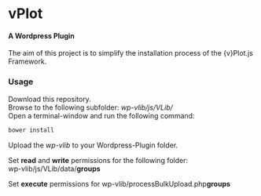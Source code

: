 vPlot
========

#### A Wordpress Plugin ####
The aim of this project is to simplify the installation process of the {v}Plot.js Framework.

### Usage ###
Download this repository.<br />
Browse to the following subfolder: <i>wp-vlib/js/VLib/</i> <br />
Open a terminal-window and run the following command:
```html
bower install
```
Upload the <i>wp-vlib</i> to your Wordpress-Plugin folder.<br />

Set <b>read</b> and <b>write</b> permissions for the following folder:<br />
wp-vlib/js/VLib/data/<b>groups</b>

Set <b>execute</b> permissions for
wp-vlib/processBulkUpload.php<b>groups</b>

